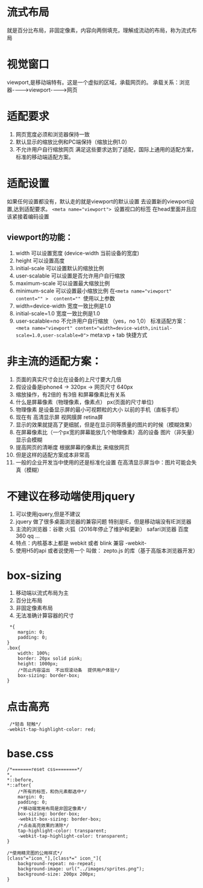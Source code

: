 # 流式布局
就是百分比布局，非固定像素，内容向两侧填充，理解成流动的布局，称为流式布局
# 视觉窗口
viewport,是移动端特有。这是一个虚拟的区域，承载网页的。
承载关系：浏览器---->viewport---->网页
       
# 适配要求
1. 网页宽度必须和浏览器保持一致
2. 默认显示的缩放比例和PC端保持（缩放比例1.0）
3. 不允许用户自行缩放网页
 满足这些要求达到了适配，国际上通用的适配方案，标准的移动端适配方案。
       
# 适配设置

如果任何设置都没有，默认走的就是viewport的默认设置
去设置新的viewport设置,达到适配要求。
```<meta name="viewport"> ```设置视口的标签  在head里面并且应该紧接着编码设置
## viewport的功能：
1. width    可以设置宽度   (device-width 当前设备的宽度)
2. height   可以设置高度
3. initial-scale  可以设置默认的缩放比例
4. user-scalable  可以设置是否允许用户自行缩放
5. maximum-scale  可以设置最大缩放比例
6. minimum-scale  可以设置最小缩放比例
在```<meta name="viewport" content="" >  content="" ```使用以上参数
1. width=device-width   宽度一致比例是1.0
2. initial-scale=1.0    宽度一致比例是1.0
3. user-scalable=no     不允许用户自行缩放  （yes，no  1,0）
标准适配方案：
```<meta name="viewport" content="width=device-width,initial-scale=1.0,user-scalable=0">```
meta:vp + tab  快捷方式
# 非主流的适配方案：
1. 页面的真实尺寸会比在设备的上尺寸要大几倍
2. 假设设备是iphone4 -> 320px -> 网页尺寸 640px
3. 缩放操作，有2倍的  有3倍  和屏幕像素比有关系
4. 什么是屏幕像素（物理像素，像素点） px(页面的尺寸单位)
5. 物理像素 是设备显示屏的最小可视颗粒的大小   以前的手机（直板手机）
6. 现在有 高清显示屏  视网膜屏  retina屏
7. 显示的效果就提高了更细腻，但是在显示同等质量的图片的时候（模糊效果）
8. 在屏幕像素比（一个px宽的屏幕能放几个物理像素）高的设备  图片（非矢量）显示会模糊
9. 提高网页的清晰度  根据屏幕的像素比 来缩放网页
10. 但是这样的适配方案成本非常高
11. 一般的企业开发当中使用的还是标准化设置
在高清显示屏当中：图片可能会失真（模糊）

# 不建议在移动端使用jquery
1. 可以使用jquery,但是不建议
2. jquery  做了很多桌面浏览器的兼容问题 特别是IE，但是移动端没有IE浏览器
3. 主流的浏览器：谷歌 火狐（2016年停止了维护和更新） safari浏览器  百度  360 qq ...
4. 特点：内核基本上都是  webkit  或者 blink  兼容  -webkit-
5. 使用H5的api 或者说使用一个 叫做： zepto.js 的库（基于高版本浏览器开发）
# box-sizing
1. 移动端以流式布局为主
2. 百分比布局
3. 非固定像素布局
4. 无法准确计算容器的尺寸
```
 *{
    margin: 0;
    padding: 0;
}
.box{
    width: 100%;
    border: 20px solid pink;
    height: 1000px;
    /*防止内容溢出  不出现滚动条  提供用户体验*/
    box-sizing: border-box;
}
```
# 点击高亮
```
 /*轻击 轻触*/
-webkit-tap-highlight-color: red;
```

# base.css
```
/*=======reset css========*/
*,
*::before,
*::after{
    /*所有的标签，和伪元素都选中*/
    margin: 0;
    padding: 0;
    /*移动端常用布局是非固定像素*/
    box-sizing: border-box;
    -webkit-box-sizing: border-box;
    /*点击高亮效果的清除*/
    tap-highlight-color: transparent;
    -webkit-tap-highlight-color: transparent;
}

/*使用精灵图的公用样式*/
[class^="icon_"],[class*=" icon_"]{
    background-repeat: no-repeat;
    background-image: url("../images/sprites.png");
    background-size: 200px 200px;
}
```